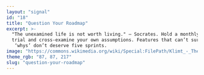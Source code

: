 ```yaml
---
layout: "signal"
id: "18"
title: "Question Your Roadmap"
excerpt: >-
  "The unexamined life is not worth living." — Socrates. Hold a monthly roadmap 
  trial and cross‑examine your own assumptions. Features that can’t survive five
   ‘whys’ don’t deserve five sprints.
image: "https://commons.wikimedia.org/wiki/Special:FilePath/Klimt_-_The_Kiss.jpg"
theme_rgb: "87, 87, 217"
slug: "question-your-roadmap"
---
```

<!-- TODO: Paste the full body content for this Signal here. -->
